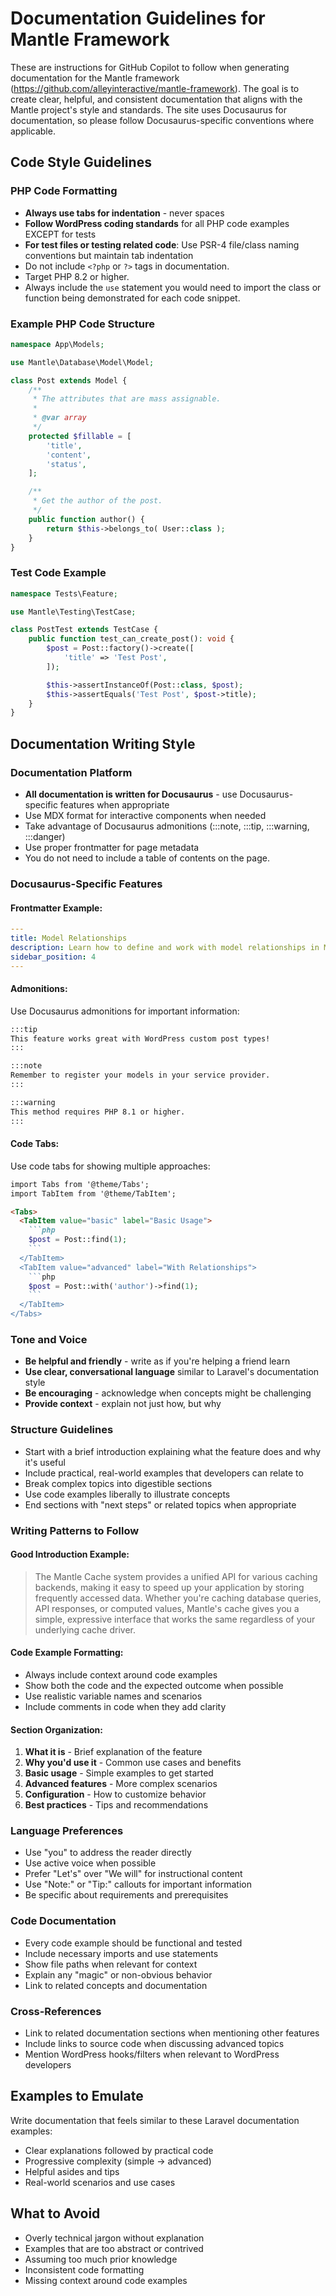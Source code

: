 # Documentation Guidelines for Mantle Framework

These are instructions for GitHub Copilot to follow when generating documentation for the Mantle framework (https://github.com/alleyinteractive/mantle-framework).
The goal is to create clear, helpful, and consistent documentation that aligns with the Mantle project's style and standards. The site uses Docusaurus for documentation, so please follow Docusaurus-specific conventions where applicable.

## Code Style Guidelines

### PHP Code Formatting
- **Always use tabs for indentation** - never spaces
- **Follow WordPress coding standards** for all PHP code examples EXCEPT for tests
- **For test files or testing related code**: Use PSR-4 file/class naming conventions but maintain tab indentation
- Do not include `<?php` or `?>` tags in documentation.
- Target PHP 8.2 or higher.
- Always include the `use` statement you would need to import the class or function being demonstrated for each code snippet.

### Example PHP Code Structure
```php
namespace App\Models;

use Mantle\Database\Model\Model;

class Post extends Model {
	/**
	 * The attributes that are mass assignable.
	 *
	 * @var array
	 */
	protected $fillable = [
		'title',
		'content',
		'status',
	];

	/**
	 * Get the author of the post.
	 */
	public function author() {
		return $this->belongs_to( User::class );
	}
}
```

### Test Code Example
```php
namespace Tests\Feature;

use Mantle\Testing\TestCase;

class PostTest extends TestCase {
	public function test_can_create_post(): void {
		$post = Post::factory()->create([
			'title' => 'Test Post',
		]);

		$this->assertInstanceOf(Post::class, $post);
		$this->assertEquals('Test Post', $post->title);
	}
}
```

## Documentation Writing Style

### Documentation Platform
- **All documentation is written for Docusaurus** - use Docusaurus-specific features when appropriate
- Use MDX format for interactive components when needed
- Take advantage of Docusaurus admonitions (:::note, :::tip, :::warning, :::danger)
- Use proper frontmatter for page metadata
- You do not need to include a table of contents on the page.

### Docusaurus-Specific Features

#### Frontmatter Example:
```yaml
---
title: Model Relationships
description: Learn how to define and work with model relationships in Mantle
sidebar_position: 4
---
```

#### Admonitions:
Use Docusaurus admonitions for important information:

```markdown
:::tip
This feature works great with WordPress custom post types!
:::

:::note
Remember to register your models in your service provider.
:::

:::warning
This method requires PHP 8.1 or higher.
:::
```

#### Code Tabs:
Use code tabs for showing multiple approaches:

```markdown
import Tabs from '@theme/Tabs';
import TabItem from '@theme/TabItem';

<Tabs>
  <TabItem value="basic" label="Basic Usage">
    ```php
    $post = Post::find(1);
    ```
  </TabItem>
  <TabItem value="advanced" label="With Relationships">
    ```php
    $post = Post::with('author')->find(1);
    ```
  </TabItem>
</Tabs>
```

### Tone and Voice
- **Be helpful and friendly** - write as if you're helping a friend learn
- **Use clear, conversational language** similar to Laravel's documentation style
- **Be encouraging** - acknowledge when concepts might be challenging
- **Provide context** - explain not just how, but why

### Structure Guidelines
- Start with a brief introduction explaining what the feature does and why it's useful
- Include practical, real-world examples that developers can relate to
- Break complex topics into digestible sections
- Use code examples liberally to illustrate concepts
- End sections with "next steps" or related topics when appropriate

### Writing Patterns to Follow

#### Good Introduction Example:
> The Mantle Cache system provides a unified API for various caching backends, making it easy to speed up your application by storing frequently accessed data. Whether you're caching database queries, API responses, or computed values, Mantle's cache gives you a simple, expressive interface that works the same regardless of your underlying cache driver.

#### Code Example Formatting:
- Always include context around code examples
- Show both the code and the expected outcome when possible
- Use realistic variable names and scenarios
- Include comments in code when they add clarity

#### Section Organization:
1. **What it is** - Brief explanation of the feature
2. **Why you'd use it** - Common use cases and benefits
3. **Basic usage** - Simple examples to get started
4. **Advanced features** - More complex scenarios
5. **Configuration** - How to customize behavior
6. **Best practices** - Tips and recommendations

### Language Preferences
- Use "you" to address the reader directly
- Use active voice when possible
- Prefer "Let's" over "We will" for instructional content
- Use "Note:" or "Tip:" callouts for important information
- Be specific about requirements and prerequisites

### Code Documentation
- Every code example should be functional and tested
- Include necessary imports and use statements
- Show file paths when relevant for context
- Explain any "magic" or non-obvious behavior
- Link to related concepts and documentation

### Cross-References
- Link to related documentation sections when mentioning other features
- Include links to source code when discussing advanced topics
- Mention WordPress hooks/filters when relevant to WordPress developers

## Examples to Emulate

Write documentation that feels similar to these Laravel documentation examples:
- Clear explanations followed by practical code
- Progressive complexity (simple → advanced)
- Helpful asides and tips
- Real-world scenarios and use cases

## What to Avoid
- Overly technical jargon without explanation
- Examples that are too abstract or contrived
- Assuming too much prior knowledge
- Inconsistent code formatting
- Missing context around code examples